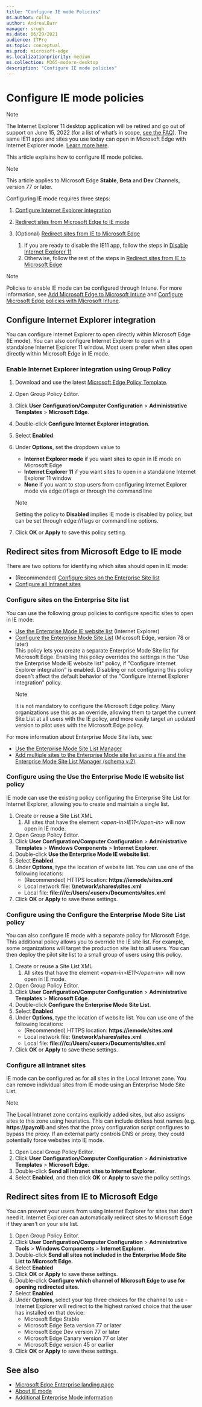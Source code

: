 ```yaml
---
title: "Configure IE mode Policies"
ms.author: collw
author: AndreaLBarr
manager: srugh
ms.date: 06/29/2021
audience: ITPro
ms.topic: conceptual
ms.prod: microsoft-edge
ms.localizationpriority: medium
ms.collection: M365-modern-desktop
description: "Configure IE mode policies"
---
```


# Configure IE mode policies

>[!Note]
> The Internet Explorer 11 desktop application will be retired and go out of support on June 15, 2022 (for a list of what’s in scope, [see the FAQ](https://techcommunity.microsoft.com/t5/windows-it-pro-blog/internet-explorer-11-desktop-app-retirement-faq/ba-p/2366549)). The same IE11 apps and sites you use today can open in Microsoft Edge with Internet Explorer mode. [Learn more here](https://blogs.windows.com/windowsexperience/2021/05/19/the-future-of-internet-explorer-on-windows-10-is-in-microsoft-edge/).

This article explains how to configure IE mode policies.

> [!NOTE]
> This article applies to Microsoft Edge **Stable**, **Beta** and **Dev** Channels, version 77 or later.

Configuring IE mode requires three steps:

1. [Configure Internet Explorer integration](#configure-internet-explorer-integration)
2. [Redirect sites from Microsoft Edge to IE mode](#redirect-sites-from-microsoft-edge-to-ie-mode)
3. (Optional) [Redirect sites from IE to Microsoft Edge](#redirect-sites-from-ie-to-microsoft-edge)

    1. If you are ready to disable the IE11 app, follow the steps in [Disable Internet Explorer 11](/deployedge/edge-ie-disable-ie11)
    2. Otherwise,  follow the rest of the steps in [Redirect sites from IE to Microsoft Edge](/deployedge/edge-ie-mode-policies#redirect-sites-from-ie-to-microsoft-edge)

> [!NOTE]
> Policies to enable IE mode can be configured through Intune. For more information, see [Add Microsoft Edge to Microsoft Intune](/intune/apps/apps-windows-edge?bc=https%3a%2f%2fdocs.microsoft.com%2fDeployEdge%2fbreadcrumb%2ftoc.json&toc=https%3a%2f%2fdocs.microsoft.com%2fDeployEdge%2ftoc.json) and [Configure Microsoft Edge policies with Microsoft Intune](./configure-edge-with-intune.md).

## Configure Internet Explorer integration

You can configure Internet Explorer to open directly within Microsoft Edge (IE mode). You can also configure Internet Explorer to open with a standalone Internet Explorer 11 window. Most users prefer when sites open directly within Microsoft Edge in IE mode.

### Enable Internet Explorer integration using Group Policy

1. Download and use the latest [Microsoft Edge Policy Template](https://www.microsoft.com/en-us/edge/business/download).
2. Open Group Policy Editor.
3. Click **User Configuration/Computer Configuration** > **Administrative Templates** > **Microsoft Edge**.
4. Double-click **Configure Internet Explorer integration**.
5. Select **Enabled**.
6. Under **Options**, set the dropdown value to 
   -  **Internet Explorer mode** if you want sites to open in IE mode on Microsoft Edge
   -  **Internet Explorer 11** if you want sites to open in a standalone Internet Explorer 11 window
   -  **None** if you want to stop users from configuring Internet Explorer mode via edge://flags or through the command line

   > [!NOTE]
   > Setting the policy to **Disabled** implies IE mode is disabled by policy, but can be set through edge://flags or command line options.
7. Click **OK** or **Apply** to save this policy setting.

## Redirect sites from Microsoft Edge to IE mode

There are two options for identifying which sites should open in IE mode:

- (Recommended) [Configure sites on the Enterprise Site list](#configure-sites-on-the-enterprise-site-list)
- [Configure all Intranet sites](#configure-all-intranet-sites)

### Configure sites on the Enterprise Site list

You can use the following group policies to configure specific sites to open in IE mode:

- [Use the Enterprise Mode IE website list](#configure-using-the-use-the-enterprise-mode-ie-website-list-policy) (Internet Explorer)
- [Configure the Enterprise Mode Site List](#configure-using-the-configure-the-enterprise-mode-site-list-policy) (Microsoft Edge, version 78 or later)<br/>This policy lets you create a separate Enterprise Mode Site list for Microsoft Edge. Enabling this policy overrides the settings in the "Use the Enterprise Mode IE website list" policy, if "Configure Internet Explorer integration" is enabled. Disabling or not configuring this policy doesn't affect the default behavior of the "Configure Internet Explorer integration" policy.
    > [!NOTE]
    > It is not mandatory to configure the Microsoft Edge policy. Many organizations use this as an override, allowing them to target the current Site List at all users with the IE policy, and more easily target an updated version to pilot uses with the Microsoft Edge policy.

For more information about Enterprise Mode Site lists, see:

- [Use the Enterprise Mode Site List Manager](/internet-explorer/ie11-deploy-guide/use-the-enterprise-mode-site-list-manager)
- [Add multiple sites to the Enterprise Mode site list using a file and the Enterprise Mode Site List Manager (schema v.2)](/internet-explorer/ie11-deploy-guide/add-multiple-sites-to-enterprise-mode-site-list-using-the-version-2-schema-and-enterprise-mode-tool).

### Configure using the Use the Enterprise Mode IE website list policy

IE mode can use the existing policy configuring the Enterprise Site List for Internet Explorer, allowing you to create and maintain a single list.

1. Create or reuse a Site List XML
    1. All sites that have the element _\<open-in\>IE11\</open-in\>_ will now open in IE mode.
2. Open Group Policy Editor.
3. Click **User Configuration/Computer Configuration** > **Administrative Templates** > **Windows Components** > **Internet Explorer**.
4. Double-click **Use the Enterprise Mode IE website list**.
5. Select **Enabled**.
6. Under **Options**, type the location of website list. You can use one of the following locations:
    - (Recommended) HTTPS location: **https**:**//iemode/sites.xml**
    - Local network file: **\\\network\shares\sites.xml**
    - Local file: **file:///c:/Users/\<user\>/Documents/sites.xml**
7. Click **OK** or **Apply** to save these settings.

### Configure using the Configure the Enterprise Mode Site List policy

You can also configure IE mode with a separate policy for Microsoft Edge. This additional policy allows you to override the IE site list. For example, some organizations will target the production site list to all users. You can then deploy the pilot site list to a small group of users using this policy.

1. Create or reuse a Site List XML
    1. All sites that have the element _\<open-in\>IE11\</open-in\>_ will now open in IE mode.
2. Open Group Policy Editor.
3. Click **User Configuration/Computer Configuration** > **Administrative Templates** > **Microsoft Edge**.
4. Double-click **Configure the Enterprise Mode Site List**.
5. Select **Enabled**.
6. Under **Options**, type the location of website list. You can use one of the following locations:
    - (Recommended) HTTPS location: **https**:**//iemode/sites.xml** <!--Trying to keep this from being an active link in MD -->
    - Local network file: **\\\network\shares\sites.xml**
    - Local file: **file:///c:/Users/\<user\>/Documents/sites.xml**
7. Click **OK** or **Apply** to save these settings.

### Configure all intranet sites

IE mode can be configured as for all sites in the Local Intranet zone. You can remove individual sites from IE mode using an Enterprise Mode Site List.

>[!NOTE]
>
> The Local Intranet zone contains explicitly added sites, but also assigns sites to this zone using heuristics. This can include dotless host names (e.g. **https**:**//payroll**) and sites that the proxy configuration script configures to bypass the proxy. If an external party controls DNS or proxy, they could potentially force websites into IE mode.

1. Open Local Group Policy Editor.
2. Click **User Configuration/Computer Configuration** > **Administrative Templates** > **Microsoft Edge**.
3. Double-click **Send all intranet sites to Internet Explorer**.
4. Select **Enabled**, and then click **OK** or **Apply** to save the policy settings.

## Redirect sites from IE to Microsoft Edge

You can prevent your users from using Internet Explorer for sites that don't need it. Internet Explorer can automatically redirect sites to Microsoft Edge if they aren't on your site list.

1. Open Group Policy Editor.
2. Click **User Configuration/Computer Configuration** > **Administrative Tools** > **Windows Components** > **Internet Explorer**.
3. Double-click **Send all sites not included in the Enterprise Mode Site List to Microsoft Edge.**
4. Select **Enabled**
5. Click **OK** or **Apply** to save these settings.
6. Double-click **Configure which channel of Microsoft Edge to use for opening redirected sites**.
7. Select **Enabled**.
8. Under **Options**, select your top three choices for the channel to use - Internet Explorer will redirect to the highest ranked choice that the user has installed on that device:
   - Microsoft Edge Stable
   - Microsoft Edge Beta version 77 or later
   - Microsoft Edge Dev version 77 or later
   - Microsoft Edge Canary version 77 or later
   - Microsoft Edge version 45 or earlier
9. Click **OK** or **Apply** to save these settings.

## See also

- [Microsoft Edge Enterprise landing page](https://aka.ms/EdgeEnterprise)
- [About IE mode](./edge-ie-mode.md)
- [Additional Enterprise Mode information](/internet-explorer/ie11-deploy-guide/enterprise-mode-overview-for-ie11)